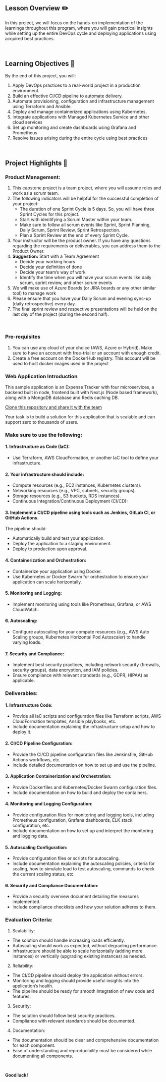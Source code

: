 <!-- Final Project: End-to-End DevOps Deployment -->

## Lesson Overview :pencil2:

In this project, we will focus on the hands-on implementation of the learnings throughout this program, where you will gain practical insights while setting up the entire DevOps cycle and deploying applications using acquired best practices. 

<br>

## Learning Objectives :notebook:

By the end of this project, you will: 

1. Apply DevOps practices to a real-world project in a production environment.
2. Build an effective CI/CD pipeline to automate delivery.
3. Automate provisioning, configuration and infrastructure management using Terraform and Ansible. 
4. Deploy and manage containerized applications using Kubernetes. 
5. Integrate applications with Managed Kubernetes Service and other cloud services
6. Set up monitoring and create dashboards using Grafana and Prometheus
7. Resolve issues arising during the entire cycle using best practices

<br>

## Project Highlights :key:

### Product Management:

1. This capstone project is a team project, where you will assume roles and work as a scrum team. 
2. The following indicators will be helpful for the successful completion of your project:         
    - The duration of one Sprint Cycle is 5 days. So, you will have three Sprint Cycles for this project.
    - Start with identifying a Scrum Master within your team.
    - Make sure to follow all scrum events like Sprint, Sprint Planning, Daily Scrum, Sprint Review, Sprint Retrospection.
    - Plan a Sprint Review at the end of every Sprint Cycle.
3. Your instructor will be the product owner. If you have any questions regarding the requirements or deliverables, you can address them to the Product Owner.
4. **Suggestion:** Start with a Team Agreement 
    - Decide your working hours
    - Decide your definition of done
    - Decide your team’s way of work
    - Identify the time when you will have your scrum events like daily scrum, sprint review, and other scrum events 
5. We will make use of Azure Boards (or JIRA boards or any other similar tool) to manage work
6. Please ensure that you have your Daily Scrum and evening sync-up (daily retrospective) every day.
7. The final sprint review and respective presentations will be held on the last day of the project (during the second half).

<br>

### Pre-requisites

1. You can use any cloud of your choice (AWS, Azure or Hybrid). Make sure to have an account with free-trial or an account with enough credit.
2. Create a free account on the DockerHub registry. This account will be used to host docker images used in the project

### Web Application Introduction

This sample application is an Expense Tracker with four microservices, a backend built in node, frontend built with Next.js (Node based framework), along with a MongoDB database and Redis caching DB.

[Clone this repository and share it with the team](https://github.com/saurabhd2106/devops-final-project.git)

Your task is to build a solution for this application that is scalable and can support zero to thousands of users. 

### Make sure to use the following:

#### 1. Infrastructure as Code (IaC):

- Use Terraform, AWS CloudFormation, or another IaC tool to define your infrastructure.

#### 2. Your infrastructure should include:

- Compute resources (e.g., EC2 instances, Kubernetes clusters).
- Networking resources (e.g., VPC, subnets, security groups).
- Storage resources (e.g., S3 buckets, RDS instances).
- Continuous Integration/Continuous Deployment (CI/CD):

#### 3. Implement a CI/CD pipeline using tools such as Jenkins, GitLab CI, or GitHub Actions.

The pipeline should:
- Automatically build and test your application.
- Deploy the application to a staging environment.
- Deploy to production upon approval.

#### 4. Containerization and Orchestration:
- Containerize your application using Docker.
- Use Kubernetes or Docker Swarm for orchestration to ensure your application can scale horizontally.

#### 5. Monitoring and Logging:

- Implement monitoring using tools like Prometheus, Grafana, or AWS CloudWatch.

#### 6. Autoscaling:

- Configure autoscaling for your compute resources (e.g., AWS Auto Scaling groups, Kubernetes Horizontal Pod Autoscaler) to handle varying loads.

#### 7. Security and Compliance:

- Implement best security practices, including network security (firewalls, security groups), data encryption, and IAM policies.
- Ensure compliance with relevant standards (e.g., GDPR, HIPAA) as applicable.

### Deliverables:

#### 1. Infrastructure Code:

- Provide all IaC scripts and configuration files like Terraform scripts, AWS CloudFormation templates, Ansible playbooks, etc.
- Include documentation explaining the infrastructure setup and how to deploy it.

#### 2. CI/CD Pipeline Configuration:

- Provide the CI/CD pipeline configuration files like Jenkinsfile, GitHub Actions workflows, etc.
- Include detailed documentation on how to set up and use the pipeline.

#### 3. Application Containerization and Orchestration:

- Provide Dockerfiles and Kubernetes/Docker Swarm configuration files.
- Include documentation on how to build and deploy the containers.

#### 4. Monitoring and Logging Configuration:

- Provide configuration files for monitoring and logging tools, including Prometheus configuration, Grafana dashboards, ELK stack configuration, etc.
- Include documentation on how to set up and interpret the monitoring and logging data.

#### 5. Autoscaling Configuration:

- Provide configuration files or scripts for autoscaling.
- Include documentation explaining the autoscaling policies, criteria for scaling, how to simulate load to test autoscaling, commands to check the current scaling status, etc. 

#### 6. Security and Compliance Documentation:

- Provide a security overview document detailing the measures implemented.
- Include compliance checklists and how your solution adheres to them.

### Evaluation Criteria:

1. Scalability:

- The solution should handle increasing loads efficiently.
- Autoscaling should work as expected, without degrading performance.
- Infrastructure should be able to scale horizontally (adding more instances) or vertically (upgrading existing instances) as needed.

2. Reliability:

- The CI/CD pipeline should deploy the application without errors.
- Monitoring and logging should provide useful insights into the application’s health.
- The pipeline should be ready for smooth integration of new code and features.

3. Security:

- The solution should follow best security practices.
- Compliance with relevant standards should be documented.

4. Documentation:

- The documentation should be clear and comprehensive documentation for each component.
- Ease of understanding and reproducibility must be considered while documenting all components. 

<!-- ## Additional Resources :clipboard: 

If you would like to study these concepts before the class or would benefit from some remedial studying, please utilize the resources below: -->

<br>

**Good luck!**